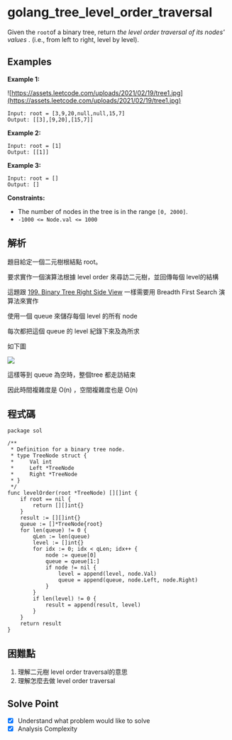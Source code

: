 # golang_tree_level_order_traversal

Given the `root`of a binary tree, return *the level order traversal of its nodes' values*
. (i.e., from left to right, level by level).

## Examples

**Example 1:**

![https://assets.leetcode.com/uploads/2021/02/19/tree1.jpg](https://assets.leetcode.com/uploads/2021/02/19/tree1.jpg)

```
Input: root = [3,9,20,null,null,15,7]
Output: [[3],[9,20],[15,7]]

```

**Example 2:**

```
Input: root = [1]
Output: [[1]]

```

**Example 3:**

```
Input: root = []
Output: []

```

**Constraints:**

- The number of nodes in the tree is in the range `[0, 2000]`.
- `-1000 <= Node.val <= 1000`

## 解析

題目給定一個二元樹根結點 root。

要求實作一個演算法根據 level order 來尋訪二元樹，並回傳每個 level的結構

這題跟 [199. Binary Tree Right Side View](https://www.notion.so/199-Binary-Tree-Right-Side-View-266ca3b629444b019b41652423f51175) 一樣需要用 Breadth First Search 演算法來實作

使用一個 queue 來儲存每個 level 的所有 node 

每次都把這個 queue 的 level 紀錄下來及為所求

如下圖

![](https://i.imgur.com/LBC8UmF.png)

這樣等到 queue 為空時，整個tree 都走訪結束

因此時間複雜度是 O(n) ，空間複雜度也是 O(n)

## 程式碼
```golang
package sol

/**
 * Definition for a binary tree node.
 * type TreeNode struct {
 *     Val int
 *     Left *TreeNode
 *     Right *TreeNode
 * }
 */
func levelOrder(root *TreeNode) [][]int {
	if root == nil {
		return [][]int{}
	}
	result := [][]int{}
	queue := []*TreeNode{root}
	for len(queue) != 0 {
		qLen := len(queue)
		level := []int{}
		for idx := 0; idx < qLen; idx++ {
			node := queue[0]
			queue = queue[1:]
			if node != nil {
				level = append(level, node.Val)
				queue = append(queue, node.Left, node.Right)
			}
		}
		if len(level) != 0 {
			result = append(result, level)
		}
	}
	return result
}

```
## 困難點

1. 理解二元樹 level order traversal的意思
2. 理解怎麼去做 level order traversal

## Solve Point

- [x]  Understand what problem would like to solve
- [x]  Analysis Complexity